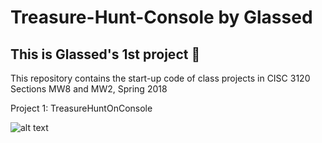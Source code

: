 # Treasure-Hunt-Console by Glassed
## This is Glassed's 1st project 🙂

This repository contains the start-up code of class projects in
CISC 3120 Sections MW8 and MW2, Spring 2018

Project 1: TreasureHuntOnConsole

![alt text](https://d2gg9evh47fn9z.cloudfront.net/800px_COLOURBOX25358362.jpg "Image of Treasure Chest")
